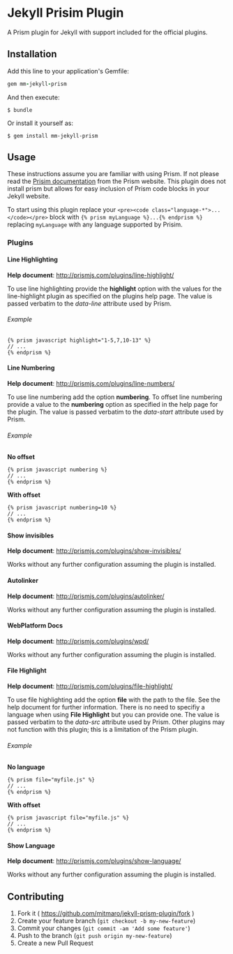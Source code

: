 # Jekyll Prisim Plugin

A Prism plugin for Jekyll with support included for the official plugins. 

## Installation

Add this line to your application's Gemfile:

```ruby
gem mm-jekyll-prism
```

And then execute:

    $ bundle

Or install it yourself as:

    $ gem install mm-jekyll-prism

## Usage

These instructions assume you are familiar with using Prism. If not please read the [Prisim documentation](http://prismjs.com/index.html) from the Prism website. This plugin does not install prism but allows for easy inclusion of Prism code blocks in your Jekyll website.

To start using this plugin replace your `<pre><code class="language-*">...</code></pre>` block with `{% prism myLanguage %}...{% endprism %}` replacing `myLanguage` with any language supported by Prisim.

### Plugins

#### Line Highlighting

__Help document__: http://prismjs.com/plugins/line-highlight/

To use line highlighting provide the __highlight__ option with the values for the line-highlight plugin as specified on the plugins help page. The value is passed verbatim to the _data-line_ attribute used by Prism. 

###### Example

    {% prism javascript highlight="1-5,7,10-13" %}
    // ...
    {% endprism %}

#### Line Numbering
__Help document__: http://prismjs.com/plugins/line-numbers/

To use line numbering add the option __numbering__. To offset line numbering provide a value to the __numbering__ option as specified in the help page for the plugin. The value is passed verbatim to the _data-start_ attribute used by Prism.

###### Example
__No  offset__

    {% prism javascript numbering %}
    // ...
    {% endprism %}
    
__With  offset__

    {% prism javascript numbering=10 %}
    // ...
    {% endprism %}

#### Show invisibles
__Help document__: http://prismjs.com/plugins/show-invisibles/

Works without any further configuration assuming the plugin is installed.

#### Autolinker
__Help document__: http://prismjs.com/plugins/autolinker/

Works without any further configuration assuming the plugin is installed.

#### WebPlatform Docs
__Help document__: http://prismjs.com/plugins/wpd/

Works without any further configuration assuming the plugin is installed.

#### File Highlight
__Help document__: http://prismjs.com/plugins/file-highlight/

To use file highlighting add the option __file__ with the path to the file. See the help document for further information. There is no need to specifiy a language when using __File Highlight__ but you can provide one. The value is passed verbatim to the _data-src_ attribute used by Prism. Other plugins may not function with this plugin; this is a limitation of the Prism plugin.

###### Example
__No  language__

    {% prism file="myfile.js" %}
    // ...
    {% endprism %}
    
__With  offset__

    {% prism javascript file="myfile.js" %}
    // ...
    {% endprism %}


#### Show Language
__Help document__: http://prismjs.com/plugins/show-language/

Works without any further configuration assuming the plugin is installed.


## Contributing

1. Fork it ( https://github.com/mitmaro/jekyll-prism-plugin/fork )
2. Create your feature branch (`git checkout -b my-new-feature`)
3. Commit your changes (`git commit -am 'Add some feature'`)
4. Push to the branch (`git push origin my-new-feature`)
5. Create a new Pull Request
